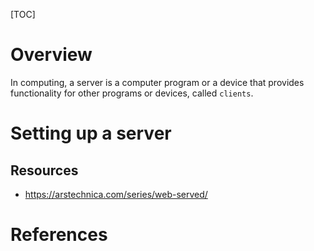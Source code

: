 [TOC]

# Overview

In computing, a server is a computer program or a device that provides
functionality for other programs or devices, called `clients`.

# Setting up a server

## Resources

- https://arstechnica.com/series/web-served/

# References

[wiki-server]: https://en.wikipedia.org/wiki/Server_(computing) "Wikipedia - Server (computing)"
